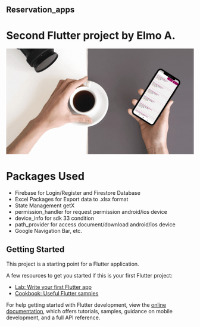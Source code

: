 ## Reservation_apps

# Second Flutter project by Elmo A.

![](https://github.com/elmoagusti2/reservation-apps/blob/main/assets/public/mockup1.gif)

# Packages Used
- Firebase for Login/Register and Firestore Database
- Excel Packages for Export data to .xlsx format
- State Management getX
- permission_handler for request permission android/ios device
- device_info for sdk 33 condition
- path_provider for access document/download android/ios device 
- Google Navigation Bar, etc.

## Getting Started

This project is a starting point for a Flutter application.

A few resources to get you started if this is your first Flutter project:

- [Lab: Write your first Flutter app](https://docs.flutter.dev/get-started/codelab)
- [Cookbook: Useful Flutter samples](https://docs.flutter.dev/cookbook)

For help getting started with Flutter development, view the
[online documentation](https://docs.flutter.dev/), which offers tutorials,
samples, guidance on mobile development, and a full API reference.

